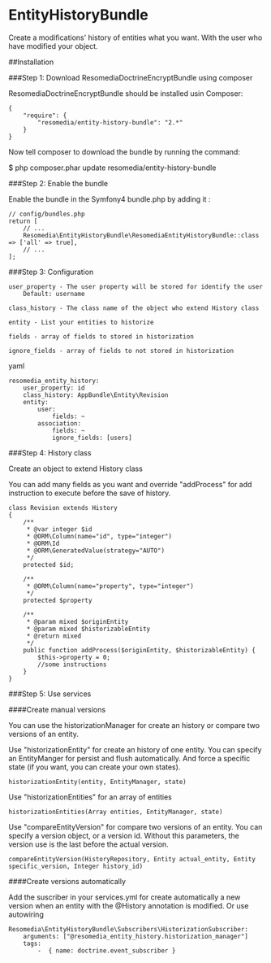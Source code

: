 # EntityHistoryBundle

Create a modifications' history of entities what you want. With the user who have modified your object.

##Installation

###Step 1: Download ResomediaDoctrineEncryptBundle using composer

ResomediaDoctrineEncryptBundle should be installed usin Composer:

    {
        "require": {
            "resomedia/entity-history-bundle": "2.*"
        }
    }

Now tell composer to download the bundle by running the command:

$ php composer.phar update resomedia/entity-history-bundle

###Step 2: Enable the bundle

Enable the bundle in the Symfony4 bundle.php by adding it :

    // config/bundles.php
    return [
        // ...
        Resomedia\EntityHistoryBundle\ResomediaEntityHistoryBundle::class => ['all' => true],
        // ...
    ];

###Step 3: Configuration

    user_property - The user property will be stored for identify the user
        Default: username

    class_history - The class name of the object who extend History class

    entity - List your entities to historize
        
    fields - array of fields to stored in historization
    
    ignore_fields - array of fields to not stored in historization

yaml

    resomedia_entity_history:
        user_property: id
        class_history: AppBundle\Entity\Revision
        entity:
            user:
                fields: ~
            association:
                fields: ~
                ignore_fields: [users]

###Step 4: History class

Create an object to extend History class

You can add many fields as you want and override "addProcess" for add instruction to execute before the save of history.

    class Revision extends History
    {
        /**
         * @var integer $id
         * @ORM\Column(name="id", type="integer")
         * @ORM\Id
         * @ORM\GeneratedValue(strategy="AUTO")
         */
        protected $id;
        
        /**
         * @ORM\Column(name="property", type="integer")
         */
        protected $property
    
        /**
         * @param mixed $originEntity
         * @param mixed $historizableEntity
         * @return mixed
         */
        public function addProcess($originEntity, $historizableEntity) {
            $this->property = 0;
            //some instructions
        }
    }
    
###Step 5: Use services

####Create manual versions

You can use the historizationManager for create an history or compare two versions of an entity.

Use "historizationEntity" for create an history of one entity. You can specify an EntityManger for persist and flush automatically. And force a specific state (if you want, you can create your own states).
    
    historizationEntity(entity, EntityManager, state)
    
Use "historizationEntities" for an array of entities

    historizationEntities(Array entities, EntityManager, state)
    
Use "compareEntityVersion" for compare two versions of an entity.
You can specify a version object, or a version id.
Without this parameters, the version use is the last before the actual version.

    compareEntityVersion(HistoryRepository, Entity actual_entity, Entity specific_version, Integer history_id)
    
####Create versions automatically

Add the suscriber in your services.yml for create automatically a new version when an entity with the @History annotation is modified.
Or use autowiring

    Resomedia\EntityHistoryBundle\Subscribers\HistorizationSubscriber:
        arguments: ["@resomedia_entity_history.historization_manager"]
        tags:
            -  { name: doctrine.event_subscriber }